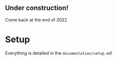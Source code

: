 ## Under construction!

Come back at the end of 2022

# Setup

Everything is detailed in the `documentation/setup.md`!